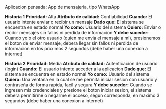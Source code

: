 Aplicacion pensada: App de mensajeria, tipo WhatsApp

**Historia 1**
**Prioridad:** Alta
**Atributo de calidad:** Confiabilidad 
**Cuando:** El usuario intente enviar o recibir un mensaje
**Dado que:** El sistema se encuentra en estado normal
**Yo como:** Usuario del sistema
**Quiero:** Enviar o recibir mensajes sin fallos ni perdida de informacion
**Y debe suceder:** Cuando yo o el otro usuario (quien me envia el mensaje a mi), presionemos el boton de enviar mensaje, debera llegar sin fallos ni perdida de informacion en los proximos 2 segundos (debe haber una conexion a internet)

**Historia 2**
**Prioridad:** Media
**Atributo de calidad:** Autenticacion de usuario (login)
**Cuando:** El usuario intente acceder a la aplicacion
**Dado que:** El sistema se encuentra en estado normal
**Yo como:** Usuario del sistema
**Quiero:** Una ventana en la cual se me permita iniciar sesion con usuario y contraseña de forma rapida, facil y segura
**Y debe suceder:** Cuando se ingresen mis credenciales y presione el boton iniciar sesion, el sistema debera permitirme o negarme el acceso, segun corresponda, en maximo 3 segundos (debe haber una conexion a internet)
